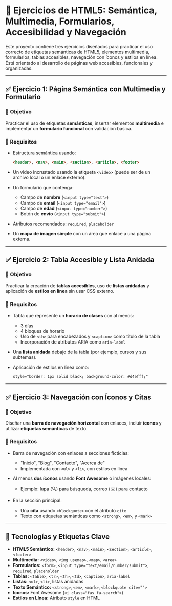 # 📄 Ejercicios de HTML5: Semántica, Multimedia, Formularios, Accesibilidad y Navegación

Este proyecto contiene tres ejercicios diseñados para practicar el uso correcto de etiquetas semánticas de HTML5, elementos multimedia, formularios, tablas accesibles, navegación con íconos y estilos en línea. Está orientado al desarrollo de páginas web accesibles, funcionales y organizadas.

---

## ✅ Ejercicio 1: Página Semántica con Multimedia y Formulario

### 🎯 Objetivo

Practicar el uso de etiquetas **semánticas**, insertar elementos **multimedia** e implementar un **formulario funcional** con validación básica.

### 🧩 Requisitos

* Estructura semántica usando:

  ```html
  <header>, <nav>, <main>, <section>, <article>, <footer>
  ```
* Un video incrustado usando la etiqueta `<video>` (puede ser de un archivo local o un enlace externo).
* Un formulario que contenga:

  * Campo de **nombre** (`<input type="text">`)
  * Campo de **email** (`<input type="email">`)
  * Campo de **edad** (`<input type="number">`)
  * Botón de **envío** (`<input type="submit">`)
* Atributos recomendados: `required`, `placeholder`
* Un **mapa de imagen simple** con un área que enlace a una página externa.

---

## ✅ Ejercicio 2: Tabla Accesible y Lista Anidada

### 🎯 Objetivo

Practicar la creación de **tablas accesibles**, uso de **listas anidadas** y aplicación de **estilos en línea** sin usar CSS externo.

### 🧩 Requisitos

* Tabla que represente un **horario de clases** con al menos:

  * 3 días
  * 4 bloques de horario
  * Uso de `<th>` para encabezados y `<caption>` como título de la tabla
  * Incorporación de atributos ARIA como `aria-label`
* Una **lista anidada** debajo de la tabla (por ejemplo, cursos y sus subtemas).
* Aplicación de estilos en línea como:

  ```html
  style="border: 1px solid black; background-color: #d4efff;"
  ```

---

## ✅ Ejercicio 3: Navegación con Íconos y Citas

### 🎯 Objetivo

Diseñar una **barra de navegación horizontal** con enlaces, incluir **íconos** y utilizar **etiquetas semánticas** de texto.

### 🧩 Requisitos

* Barra de navegación con enlaces a secciones ficticias:

  * "Inicio", "Blog", "Contacto", "Acerca de"
  * Implementada con `<ul>` y `<li>`, con estilos en línea
* Al menos **dos íconos** usando **Font Awesome** o imágenes locales:

  * Ejemplo: lupa (🔍) para búsqueda, correo (✉️) para contacto
* En la sección principal:

  * Una **cita** usando `<blockquote>` con el atributo `cite`
  * Texto con etiquetas semánticas como `<strong>`, `<em>`, y `<mark>`

---

## 🧱 Tecnologías y Etiquetas Clave

* **HTML5 Semántico:** `<header>`, `<nav>`, `<main>`, `<section>`, `<article>`, `<footer>`
* **Multimedia:** `<video>`, `<img usemap>`, `<map>`, `<area>`
* **Formularios:** `<form>`, `<input type="text/email/number/submit">`, `required`, `placeholder`
* **Tablas:** `<table>`, `<tr>`, `<th>`, `<td>`, `<caption>`, `aria-label`
* **Listas:** `<ul>`, `<li>`, listas anidadas
* **Texto Semántico:** `<strong>`, `<em>`, `<mark>`, `<blockquote cite="">`
* **Iconos:** Font Awesome (`<i class="fas fa-search">`)
* **Estilos en Línea:** Atributo `style` en HTML
